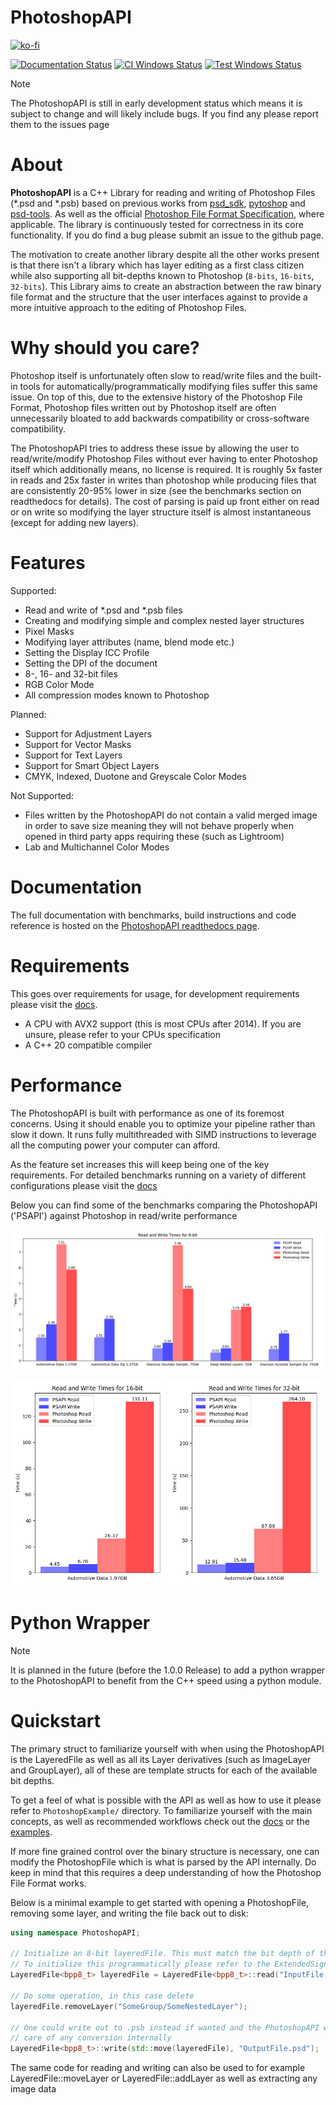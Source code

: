# PhotoshopAPI

[![ko-fi](https://ko-fi.com/img/githubbutton_sm.svg)](https://ko-fi.com/Q5Q4TYALW)

[![Documentation Status](https://readthedocs.org/projects/photoshopapi/badge/?version=latest)](https://photoshopapi.readthedocs.io/en/latest/?badge=latest)
[![CI Windows Status](https://github.com/EmilDohne/PhotoshopAPI/actions/workflows/cmake-build-windows.yml/badge.svg)](https://github.com/EmilDohne/PhotoshopAPI/actions/workflows/cmake-build-windows.yml)
[![Test Windows Status](https://github.com/EmilDohne/PhotoshopAPI/actions/workflows/cmake-test-windows.yml/badge.svg)](https://github.com/EmilDohne/PhotoshopAPI/actions/workflows/cmake-test-windows.yml)

> [!NOTE]
> The PhotoshopAPI is still in early development status which means it is subject to change and will likely include bugs. If you find any please report them to the issues page

About
=========

**PhotoshopAPI** is a C++ Library for reading and writing of Photoshop Files (*.psd and *.psb) based on previous works from [psd_sdk](https://github.com/MolecularMatters/psd_sdk>),
[pytoshop](https://github.com/mdboom/pytoshop) and [psd-tools](https://github.com/psd-tools/psd-tools>). As well as the official 
[Photoshop File Format Specification](https://web.archive.org/web/20231122064257/https://www.adobe.com/devnet-apps/photoshop/fileformatashtml/), where applicable.
The library is continuously tested for correctness in its core functionality. If you do find a bug
please submit an issue to the github page.

The motivation to create another library despite all the other works present is that there isn't a library which has layer editing as a first class citizen while also supporting 
all bit-depths known to Photoshop (``8-bits``, ``16-bits``, ``32-bits``). This Library aims to create an abstraction between the raw binary file format and the structure that the user interfaces
against to provide a more intuitive approach to the editing of Photoshop Files. 

Why should you care?
====================

Photoshop itself is unfortunately often slow to read/write files and the built-in tools for automatically/programmatically modifying files suffer this same issue. On top of this, due to the 
extensive history of the Photoshop File Format, Photoshop files written out by Photoshop itself are often unnecessarily bloated to add backwards compatibility or cross-software compatibility.

The PhotoshopAPI tries to address these issue by allowing the user to read/write/modify Photoshop Files without ever having to enter Photoshop itself which additionally means, no license 
is required. It is roughly 5x faster in reads and 25x faster in writes than photoshop while producing files that are consistently 20-95% lower in size (see the benchmarks section on readthedocs for details).
The cost of parsing is paid up front either on read or on write so modifying the layer structure itself is almost instantaneous (except for adding new layers).


Features
=========

Supported:
- Read and write of \*.psd and \*.psb files
- Creating and modifying simple and complex nested layer structures
- Pixel Masks
- Modifying layer attributes (name, blend mode etc.)
- Setting the Display ICC Profile
- Setting the DPI of the document
- 8-, 16- and 32-bit files
- RGB Color Mode
- All compression modes known to Photoshop

Planned:
- Support for Adjustment Layers
- Support for Vector Masks
- Support for Text Layers
- Support for Smart Object Layers
- CMYK, Indexed, Duotone and Greyscale Color Modes

Not Supported:
- Files written by the PhotoshopAPI do not contain a valid merged image in order to save size meaning they will not behave properly when opened in
    third party apps requiring these (such as Lightroom)
- Lab and Multichannel Color Modes 


Documentation
===============

The full documentation with benchmarks, build instructions and code reference is hosted on the [PhotoshopAPI readthedocs page](https://photoshopapi.readthedocs.io/).


Requirements
=============

This goes over requirements for usage, for development requirements please visit the [docs](https://photoshopapi.readthedocs.io/).

- A CPU with AVX2 support (this is most CPUs after 2014). If you are unsure, please refer to your CPUs specification
- A C++ 20 compatible compiler

Performance
===========

The PhotoshopAPI is built with performance as one of its foremost concerns. Using it should enable you to optimize your pipeline rather than slow it down. It runs fully multithreaded with 
SIMD instructions to leverage all the computing power your computer can afford. 

As the feature set increases this will keep being one of the key requirements.
For detailed benchmarks running on a variety of different configurations please visit the [docs](https://photoshopapi.readthedocs.io/)

Below you can find some of the benchmarks comparing the PhotoshopAPI ('PSAPI') against Photoshop in read/write performance

[![8-bit](docs/doxygen/images/benchmarks/Ryzen_9_5950x/8-bit_graphs.png)](https://photoshopapi.readthedocs.io/en/latest/benchmarks.html)


<img src="docs/doxygen/images/benchmarks/Ryzen_9_5950x/16-bit_graphs.png" width="49%"/>
<img src="docs/doxygen/images/benchmarks/Ryzen_9_5950x/32-bit_graphs.png" width="49%"/>

Python Wrapper
==============
> [!NOTE]
> It is planned in the future (before the 1.0.0 Release) to add a python wrapper to the PhotoshopAPI to benefit from the C++ speed using a python module.



Quickstart
==========

The primary struct to familiarize yourself with when using the PhotoshopAPI is the LayeredFile as well as all its Layer derivatives (such as ImageLayer and 
GroupLayer), all of these are template structs for each of the available bit depths. 

To get a feel of what is possible with the API as well as how to use it please refer to ``PhotoshopExample/`` directory. To familiarize
yourself with the main concepts, as well as recommended workflows check out the [docs](https://photoshopapi.readthedocs.io/) or the [examples](https://github.com/EmilDohne/PhotoshopAPI/tree/master/PhotoshopExamples).

If more fine grained control over the binary structure is necessary, one can modify the PhotoshopFile which is what is parsed by the API internally.
Do keep in mind that this requires a deep understanding of how the Photoshop File Format works. 

Below is a minimal example to get started with opening a PhotoshopFile, removing some layer, and writing the file back out to disk:


```cpp	
using namespace PhotoshopAPI;

// Initialize an 8-bit layeredFile. This must match the bit depth of the PhotoshopFile.
// To initialize this programmatically please refer to the ExtendedSignature example
LayeredFile<bpp8_t> layeredFile = LayeredFile<bpp8_t>::read("InputFile.psd");

// Do some operation, in this case delete
layeredFile.removeLayer("SomeGroup/SomeNestedLayer");	

// One could write out to .psb instead if wanted and the PhotoshopAPI will take 
// care of any conversion internally
LayeredFile<bpp8_t>::write(std::move(layeredFile), "OutputFile.psd");
```

The same code for reading and writing can also be used to for example LayeredFile::moveLayer or LayeredFile::addLayer as well as extracting any image data
